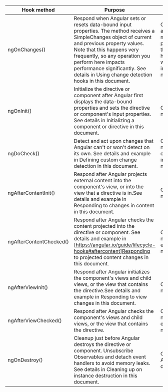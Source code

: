  Hook method	| Purpose	| Timing
------------ | ------------- | -------------
ngOnChanges()	 | Respond when Angular sets or resets data-bound input properties. The method receives a SimpleChanges object of current and previous property values. Note that this happens very frequently, so any operation you perform here impacts performance significantly. See details in Using change detection hooks in this document. | Called before ngOnInit() and whenever one or more data-bound input properties change.   Note that if your component has no inputs or you use it without providing any inputs, the framework will not call ngOnChanges().
ngOnInit()	| Initialize the directive or component after Angular first displays the data-bound properties and sets the directive or component's input properties. See details in Initializing a component or directive in this document. | Called once, after the first ngOnChanges().
ngDoCheck() | Detect and act upon changes that Angular can't or won't detect on its own. See details and example in Defining custom change detection in this document. |Called immediately after ngOnChanges() on every change detection run, and immediately after ngOnInit() on the first run.
ngAfterContentInit()	| Respond after Angular projects external content into the component's view, or into the view that a directive is in.See details and example in Responding to changes in content in this document. | Called once after the first ngDoCheck().
ngAfterContentChecked()	| Respond after Angular checks the content projected into the directive or component. See details and example in [https://angular.io/guide/lifecycle-hooks#aftercontent]Responding to projected content changes in this document. | Called after ngAfterContentInit() and every subsequent ngDoCheck().
ngAfterViewInit()	| Respond after Angular initializes the component's views and child views, or the view that contains the directive.See details and example in Responding to view changes in this document. | Called once after the first ngAfterContentChecked().
ngAfterViewChecked()	| Respond after Angular checks the component's views and child views, or the view that contains the directive. | Called after the ngAfterViewInit() and every subsequent ngAfterContentChecked().
ngOnDestroy() | 	Cleanup just before Angular destroys the directive or component. Unsubscribe Observables and detach event handlers to avoid memory leaks. See details in Cleaning up on instance destruction in this document. | Called immediately before Angular destroys the directive or component.

